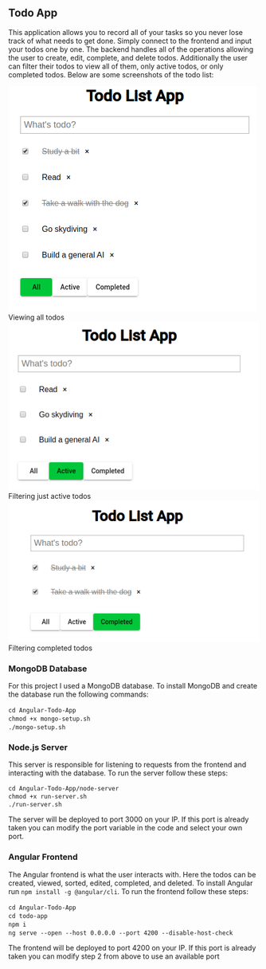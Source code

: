 ## Todo App

This application allows you to record all of your tasks so you never lose track of what needs to get done. Simply connect to the frontend and input your todos one by one. The backend handles all of the operations allowing the user to create, edit, complete, and delete todos. Additionally the user can filter their todos to view all of them, only active todos, or only completed todos. Below are some screenshots of the todo list:

![Image of all todos](https://github.com/AlexMotyka/Angular-Todo-App/blob/master/Images/Screenshot%20from%202020-08-27%2017-22-34.png)  
Viewing all todos  
![Image of active todos](https://github.com/AlexMotyka/Angular-Todo-App/blob/master/Images/Screenshot%20from%202020-08-27%2017-23-31.png)  
Filtering just active todos  
![Image of completed todos](https://github.com/AlexMotyka/Angular-Todo-App/blob/master/Images/Screenshot%20from%202020-08-27%2017-23-13.png)  
Filtering completed todos  

### MongoDB Database

For this project I used a MongoDB database. To install MongoDB and create the database run the following commands:

``` cd Angular-Todo-App ```  
``` chmod +x mongo-setup.sh ```  
``` ./mongo-setup.sh ```  

### Node.js Server

This server is responsible for listening to requests from the frontend and interacting with the database. To run the server follow these steps:

```shell
cd Angular-Todo-App/node-server
chmod +x run-server.sh
./run-server.sh  
```  


The server will be deployed to port 3000 on your IP. If this port is already taken you can modify the port variable in the code and select your own port.

### Angular Frontend

The Angular frontend is what the user interacts with. Here the todos can be created, viewed, sorted, edited, completed, and deleted. To install Angular run  ``` npm install -g @angular/cli ```. To run the frontend follow these steps:

``` cd Angular-Todo-App ```  
``` cd todo-app ```  
``` npm i ```  
``` ng serve --open --host 0.0.0.0 --port 4200 --disable-host-check ```  

The frontend will be deployed to port 4200 on your IP. If this port is already taken you can modify step 2 from above to use an available port
